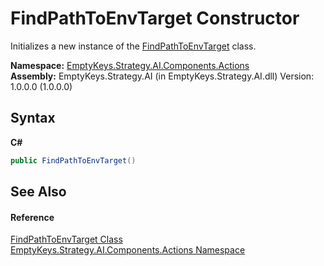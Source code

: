 # FindPathToEnvTarget Constructor 
 

Initializes a new instance of the <a href="T_EmptyKeys_Strategy_AI_Components_Actions_FindPathToEnvTarget">FindPathToEnvTarget</a> class.

**Namespace:**&nbsp;<a href="N_EmptyKeys_Strategy_AI_Components_Actions">EmptyKeys.Strategy.AI.Components.Actions</a><br />**Assembly:**&nbsp;EmptyKeys.Strategy.AI (in EmptyKeys.Strategy.AI.dll) Version: 1.0.0.0 (1.0.0.0)

## Syntax

**C#**<br />
``` C#
public FindPathToEnvTarget()
```


## See Also


#### Reference
<a href="T_EmptyKeys_Strategy_AI_Components_Actions_FindPathToEnvTarget">FindPathToEnvTarget Class</a><br /><a href="N_EmptyKeys_Strategy_AI_Components_Actions">EmptyKeys.Strategy.AI.Components.Actions Namespace</a><br />